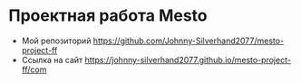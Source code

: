 # Проектная работа Mesto
* Мой репозиторий https://github.com/Johnny-Silverhand2077/mesto-project-ff
* Ссылка на сайт https://johnny-silverhand2077.github.io/mesto-project-ff/com